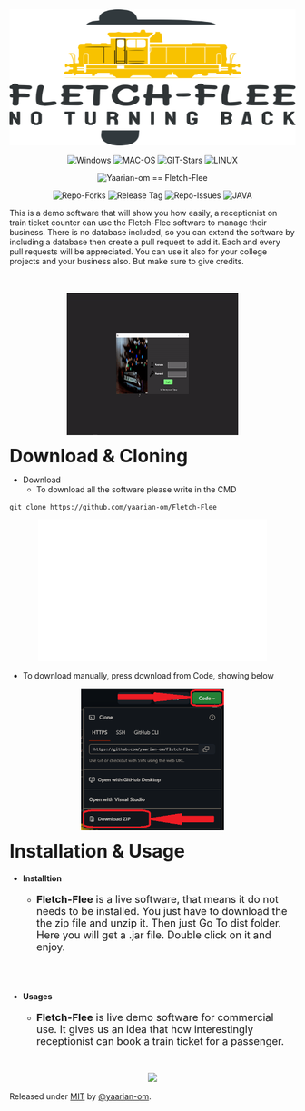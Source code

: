  <img src="https://raw.githubusercontent.com/yaarian-om/SERVER/4fb4a7805f1aeb0dced3a5a0548905b94740c916/1010110010/FLETCH_FLEE/FLETCH_FLEE.svg" alt="FLETCH-FLEE" width="100%" height="240"/>

 <p align="center">
    <img src="https://img.shields.io/badge/Windows-0078D6?style=for-the-badge&logo=windows&logoColor=white&color=3D3C42"alt="Windows"/> <img src="https://img.shields.io/badge/mac%20os-000000?style=for-the-badge&logo=apple&logoColor=white" alt="MAC-OS">
    <img src="https://img.shields.io/github/stars/yaarian-om/Fletch-Flee?style=social" alt="GIT-Stars">
    <img src="https://img.shields.io/badge/Linux-0D597F?style=for-the-badge&logo=alpine-linux&logoColor=white&color=000000" alt="LINUX">
</p>

 <p align="center">
    <img src="https://img.shields.io/static/v1?label=yaarian-om&message=Fletch-Flee&color=yellow&logo=github&style=for-the-badge" alt="Yaarian-om == Fletch-Flee">
 </p>

 <p align="center">
    <img src="https://img.shields.io/github/forks/yaarian-om/Fletch-Flee?style=social" alt="Repo-Forks"/>
    <img src="https://img.shields.io/github/tag/yaarian-om/Fletch-Flee?include_prereleases=&sort=semver&color=AC4425&style=for-the-badge"alt="Release Tag"/>
    <img src="https://img.shields.io/github/issues/yaarian-om/Fletch-Flee" alt="Repo-Issues"/>
    <img src="https://img.shields.io/badge/Java-ED8B00?style=for-the-badge&logo=java&logoColor=white&color=003366" alt="JAVA"/>
</p>
This is a demo software that will show you how easily, a receptionist on train ticket counter can use the Fletch-Flee software to manage their business. There is no database included, so you can extend the software by including a database then create a pull request to add it. Each and every pull requests will be appreciated. You can use it also for your college projects and your business also. But make sure to give credits. 


 <p align="center">
    <br/><br/>
    <img src="https://raw.githubusercontent.com/yaarian-om/SERVER/main/1010110010/FLETCH_FLEE/Fletch_Flee_How_To_Use.gif" alt="How To Use" width="60%" height="250"/>
 </p>

<p>
    <font size="+3">
        <b>Download & Cloning</b> <br/>
    </font>
</p>

- Download
   - To download all the software please write in the CMD

```dotnetcli
git clone https://github.com/yaarian-om/Fletch-Flee
```
<p align="center">
    <img src="https://raw.githubusercontent.com/yaarian-om/SERVER/ddb40db50ccc0ad62b4cef3d19c4c0a7518e711b/1010110010/FLETCH_FLEE/Fletch_Flee_Cloning.svg" alt="Fletch-Flee Clone" width="80%" height="250" alt="Clone Result"/>
</p>

  -  To download manually, press download from Code, showing below
<p align="center">
    <img src="https://raw.githubusercontent.com/yaarian-om/SERVER/main/1010110010/FLETCH_FLEE/Fletch-Flee%20download.png" alt="Fletch-Flee Manual Download" width="50%" height="250"/>
</p>


<p>
    <font size="+3">
        <b>Installation & Usage</b> <br/>
    </font>
</p>

- #### Installtion
    - <p > <font size="+1"><b>Fletch-Flee</b> is a live software, that means it do not needs to be installed. You just have to download the the zip file and unzip it. Then just Go To dist folder. Here you will get a .jar file. Double click on it and enjoy.
            </font>  
    </p> <br/>
    <br/>
- #### Usages
    - <p > <font size="+1"><b>Fletch-Flee</b> is live demo software for commercial use. It gives us an idea that how interestingly receptionist can book a train ticket for a passenger.
            </font>  
    </p> <br/>







<p align="center"><img src="https://img.shields.io/badge/License-MIT-black"/></p>

Released under [MIT](/LICENSE) by [@yaarian-om](https://github.com/yaarian-om).




